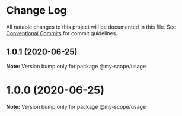 # Change Log

All notable changes to this project will be documented in this file.
See [Conventional Commits](https://conventionalcommits.org) for commit guidelines.

## 1.0.1 (2020-06-25)

**Note:** Version bump only for package @my-scope/usage





<a name="1.0.0"></a>
# 1.0.0 (2020-06-25)




**Note:** Version bump only for package @my-scope/usage
